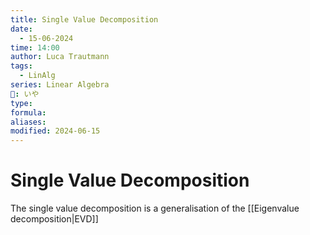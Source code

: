 ```yaml
---
title: Single Value Decomposition
date:
  - 15-06-2024
time: 14:00
author: Luca Trautmann
tags:
  - LinAlg
series: Linear Algebra
🍙: いや
type: 
formula: 
aliases: 
modified: 2024-06-15
---
```

# Single Value Decomposition
The single value decomposition is a generalisation of the [[Eigenvalue decomposition|EVD]] 
